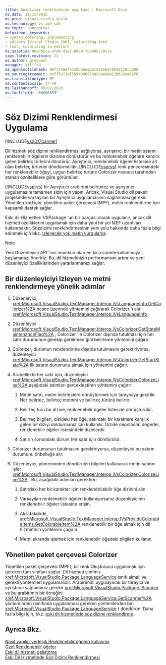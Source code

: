```yaml
---
title: Sözdizimi renklendirme uygulama | Microsoft Docs
ms.date: 11/15/2016
ms.prod: visual-studio-dev14
ms.technology: vs-ide-sdk
ms.topic: conceptual
helpviewer_keywords:
- syntax coloring, implementing
- editors [Visual Studio SDK], colorizing text
- text, colorizing in editors
ms.assetid: 96e762ca-efd0-41e7-8958-fda4897c8c7a
caps.latest.revision: 21
ms.author: gregvanl
manager: jillfra
ms.openlocfilehash: 90ff340efb4cbdbe6e2ac43b5b459642120cc099
ms.sourcegitcommit: 6cfffa72af599a9d667249caaaa411bb28ea69fd
ms.translationtype: MT
ms.contentlocale: tr-TR
ms.lasthandoff: 09/02/2020
ms.locfileid: "64800859"
---
```

# <a name="implementing-syntax-coloring"></a>Söz Dizimi Renklendirmesi Uygulama
[!INCLUDE[vs2017banner](../../includes/vs2017banner.md)]

Dil hizmeti söz dizimi renklendirmesi sağlıyorsa, ayrıştırıcı bir metin satırını renklenebilir öğelerin dizisine dönüştürür ve bu renklenebilir öğelere karşılık gelen belirteç türlerini döndürür. Ayrıştırıcı, renklenebilir öğeler listesine ait olan belirteç türlerini döndürmelidir. [!INCLUDE[vsprvs](../../includes/vsprvs-md.md)] renk penceresindeki her renklenebilir öğeyi, uygun belirteç türüne Colorizer nesnesi tarafından atanan özniteliklere göre görüntüler.  
  
 [!INCLUDE[vsprvs](../../includes/vsprvs-md.md)] bir Ayrıştırıcı arabirimi belirtmez ve ayrıştırıcı uygulamasını tamamen sizin için yapın. Ancak, Visual Studio dil paketi projesinde varsayılan bir Ayrıştırıcı uygulamasının sağlanması gerekir. Yönetilen kod için, yönetilen paket çerçevesi (MPF), metin renklendirme için kapsamlı destek sağlar.  
  
 Eski dil Hizmetleri VSPackage 'un bir parçası olarak uygulanır, ancak dil hizmeti özelliklerini uygulamak için daha yeni bir yol MEF uzantıları kullanmaktır. Sözdizimi renklendirmesinin yeni yolu hakkında daha fazla bilgi edinmek için bkz. [Izlenecek yol: metin vurgulama](../../extensibility/walkthrough-highlighting-text.md).  
  
> [!NOTE]
> Yeni Düzenleyici API 'sini mümkün olan en kısa sürede kullanmaya başlamanızı öneririz. Bu, dil hizmetinizin performansını artırır ve yeni düzenleyici özelliklerinden yararlanmanızı sağlar.  
  
## <a name="steps-followed-by-an-editor-to-colorize-text"></a>Bir düzenleyiciyi Izleyen ve metni renklendirmeye yönelik adımlar  
  
1. Düzenleyici, <xref:Microsoft.VisualStudio.TextManager.Interop.IVsLanguageInfo.GetColorizer%2A> nesne üzerinde yöntemini çağırarak Colorizer 'ı alır <xref:Microsoft.VisualStudio.TextManager.Interop.IVsLanguageInfo> .  
  
2. Düzenleyici <xref:Microsoft.VisualStudio.TextManager.Interop.IVsColorizer.GetStateMaintenanceFlag%2A> , Colorizer 'ın Colorizer dışında tutulması için her satır durumunun gerekip gerekmediğini belirleme yöntemini çağırır.  
  
3. Colorizer, durumun renklendirme dışında tutulmasını gerektiriyorsa, düzenleyici <xref:Microsoft.VisualStudio.TextManager.Interop.IVsColorizer.GetStartState%2A> ilk satırın durumunu almak için yöntemini çağırır.  
  
4. Arabellekte her satır için, düzenleyici <xref:Microsoft.VisualStudio.TextManager.Interop.IVsColorizer.ColorizeLine%2A> aşağıdaki adımları gerçekleştiren yöntemini çağırır:  
  
    1. Metin satırı, metni belirteçlere dönüştürmek için tarayıcıya geçirilir. Her belirteç, belirteç metnini ve belirteç türünü belirtir.  
  
    2. Belirteç türü bir dizine, renklenebilir öğeler listesine dönüştürülür.  
  
    3. Belirteç bilgileri, dizideki her öğe, satırdaki bir karaktere karşılık gelen bir diziyi doldurmanız için kullanılır. Dizide depolanan değerler, renklenebilir öğeler listesindeki dizinlerdir.  
  
    4. Satırın sonundaki durum her satır için döndürülür.  
  
5. Colorizer durumunun tutulmasını gerektiriyorsa, düzenleyici bu satırın durumunu önbelleğe alır.  
  
6. Düzenleyici, yönteminden döndürülen bilgileri kullanarak metin satırını işler <xref:Microsoft.VisualStudio.TextManager.Interop.IVsColorizer.ColorizeLine%2A> . Bu, aşağıdaki adımları gerektirir:  
  
    1. Satırdaki her bir karakter için renklendirilebilir öğe dizinini alın.  
  
    2. Varsayılan renklenebilir öğeleri kullanıyorsanız düzenleyicinin renklenebilir öğeler listesine erişin.  
  
    3. Aksi takdirde, <xref:Microsoft.VisualStudio.TextManager.Interop.IVsProvideColorableItems.GetColorableItem%2A> renklenebilir bir öğe almak için dil hizmetinin yöntemini çağırın.  
  
    4. Metni ekranda işlemek için renklenebilir öğedeki bilgileri kullanın.  
  
## <a name="managed-package-framework-colorizer"></a>Yönetilen paket çerçevesi Colorizer  
 Yönetilen paket çerçevesi (MPF), bir renk Oluşturucu uygulamak için gereken tüm sınıfları sağlar. Dil hizmeti sınıfınız <xref:Microsoft.VisualStudio.Package.LanguageService> sınıfı almalı ve gerekli yöntemleri uygulamalıdır. Arabirimini uygulayarak bir tarayıcı ve ayrıştırıcı sağlamanız gerekir <xref:Microsoft.VisualStudio.Package.IScanner> ve bu arabirimin bir örneğini <xref:Microsoft.VisualStudio.Package.LanguageService.GetScanner%2A> yönteminden (sınıfında uygulanması gereken yöntemlerden biri <xref:Microsoft.VisualStudio.Package.LanguageService> ) döndürün. Daha fazla bilgi için, bkz. [eski dil hizmetinde söz dizimi renklendirme](../../extensibility/internals/syntax-colorizing-in-a-legacy-language-service.md).  
  
## <a name="see-also"></a>Ayrıca Bkz.  
 [Nasıl yapılır: yerleşik Renklenebilir öğeleri kullanma](../../extensibility/internals/how-to-use-built-in-colorable-items.md)   
 [Özel Renklenebilir öğeler](../../extensibility/internals/custom-colorable-items.md)   
 [Eski dil hizmeti geliştirme](../../extensibility/internals/developing-a-legacy-language-service.md)   
 [Eski Dil Hizmetinde Söz Dizimi Renklendirmesi](../../extensibility/internals/syntax-colorizing-in-a-legacy-language-service.md)
